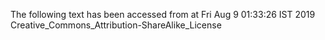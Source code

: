 The following text has been accessed from at Fri Aug 9 01:33:26 IST 2019
Creative_Commons_Attribution-ShareAlike_License
